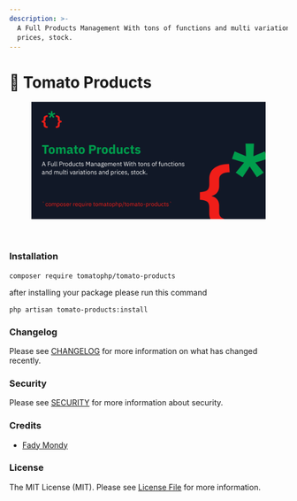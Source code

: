 ```yaml
---
description: >-
  A Full Products Management With tons of functions and multi variations and
  prices, stock.
---
```


# 👜 Tomato Products

<figure><img src="../../.gitbook/assets/screenshot (1) (1) (1) (1) (1) (1).png" alt=""><figcaption></figcaption></figure>

<figure><img src="../../.gitbook/assets/Screenshot 2023-11-23 at 4.20.01 PM (1).png" alt=""><figcaption></figcaption></figure>

### Installation

```
composer require tomatophp/tomato-products
```

after installing your package please run this command

```
php artisan tomato-products:install
```

### Changelog

Please see [CHANGELOG](https://github.com/tomatophp/tomato-products/blob/master/CHANGELOG.md) for more information on what has changed recently.

### Security

Please see [SECURITY](https://github.com/tomatophp/tomato-products/blob/master/SECURITY.md) for more information about security.

### Credits

* [Fady Mondy](mailto:info@3x1.io)

### License

The MIT License (MIT). Please see [License File](https://github.com/tomatophp/tomato-products/blob/master/LICENSE.md) for more information.
